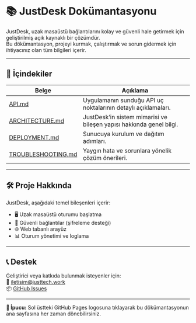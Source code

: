 # 📚 JustDesk Dokümantasyonu

JustDesk, uzak masaüstü bağlantılarını kolay ve güvenli hale getirmek için geliştirilmiş açık kaynaklı bir çözümdür.  
Bu dökümantasyon, projeyi kurmak, çalıştırmak ve sorun gidermek için ihtiyacınız olan tüm bilgileri içerir.

---

## 📌 İçindekiler

| Belge | Açıklama |
|-------|----------|
| [API.md](API.md) | Uygulamanın sunduğu API uç noktalarının detaylı açıklamaları. |
| [ARCHITECTURE.md](ARCHITECTURE.md) | JustDesk’in sistem mimarisi ve bileşen yapısı hakkında genel bilgi. |
| [DEPLOYMENT.md](DEPLOYMENT.md) | Sunucuya kurulum ve dağıtım adımları. |
| [TROUBLESHOOTING.md](TROUBLESHOOTING.md) | Yaygın hata ve sorunlara yönelik çözüm önerileri. |

---

## 🛠 Proje Hakkında

JustDesk, aşağıdaki temel bileşenleri içerir:

- 🖥 Uzak masaüstü oturumu başlatma
- 🔐 Güvenli bağlantılar (şifreleme desteği)
- 🌐 Web tabanlı arayüz
- 📊 Oturum yönetimi ve loglama

---

## 📞 Destek

Geliştirici veya katkıda bulunmak isteyenler için:  
📧 [iletisim@justtech.work](mailto:iletisim@justtech.work)  
📦 [GitHub Issues](https://github.com/JustTechCom/JustDesk/issues)

---

**🧠 İpucu:** Sol üstteki GitHub Pages logosuna tıklayarak bu dökümantasyonun ana sayfasına her zaman dönebilirsiniz.

